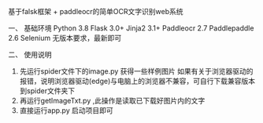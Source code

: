 基于falsk框架 + paddleocr的简单OCR文字识别web系统

一、	基础环境
Python 3.8
Flask 3.0+
Jinja2 3.1+
Paddleocr 2.7
Paddlepaddle 2.6
Selenium 无版本要求，最新即可

二、	使用说明
1.	先运行spider文件下的image.py 获得一些样例图片
如果有关于浏览器驱动的报错，说明浏览器驱动(edge)与电脑上的浏览器不兼容，可自行下载兼容版本到spider文件夹下
2.	再运行getImageTxt.py ,此操作是读取已下载好图片内的文字
3.	直接运行app.py 启动项目即可



